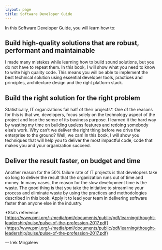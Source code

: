 ```yaml
---
layout: page
title: Software Developer Guide
---
```


In this Software Developer Guide, you will learn how to:

## Build high-quality solutions that are robust, performant and maintainable

I made many mistakes while learning how to build sound solutions, but you do not have to repeat them. In this book, I will show what you need to know to write high quality code. This means you will be able to implement the best technical solution using essential developer tools, practices and principles, architecture design and the right platform stack.

## Build the right solution for the right problem

Statistically, IT organizations fail half of their projects*. One of the reasons for this is that we, developers, focus solely on the technology aspect of the project and lose the sense of its business purpose. I learned it the hard way by wasting my time on building useless features and redoing somebody else’s work. Why can’t we deliver the right thing before we drive the enterprise to the ground? Well, we can! In this book, I will show you techniques that will help you to deliver the most impactful code, code that makes you and your organization succeed.

## Deliver the result faster, on budget and time

Another reason for the 50% failure rate of IT projects is that developers take so long to deliver the result that the organization runs out of time and money. In many cases, the reason for the slow development time is the waste. The good thing is that you take the initiative to streamline your process and eliminate waste by using the practices and methodologies described in this book. Apply it to lead your team in delivering software faster than anyone else in the industry.

*Stats reference: [https://www.pmi.org/-/media/pmi/documents/public/pdf/learning/thought-leadership/pulse/pulse-of-the-profession-2017.pdf](https://www.pmi.org/-/media/pmi/documents/public/pdf/learning/thought-leadership/pulse/pulse-of-the-profession-2017.pdf)

--
Irek Mirgaleev
